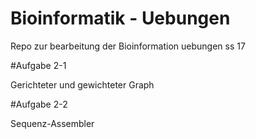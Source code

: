 # Bioinformatik - Uebungen

Repo zur bearbeitung der Bioinformation uebungen ss 17


#Aufgabe 2-1 

Gerichteter und gewichteter Graph

#Aufgabe 2-2

Sequenz-Assembler